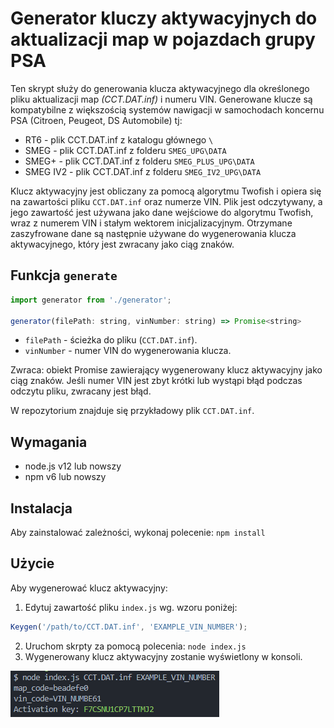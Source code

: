 
# Generator kluczy aktywacyjnych do aktualizacji map w pojazdach grupy PSA
Ten skrypt służy do generowania klucza aktywacyjnego dla określonego pliku aktualizacji map _(CCT.DAT.inf)_ i numeru VIN. Generowane klucze są kompatybilne z większością systemów nawigacji w samochodach koncernu PSA (Citroen, Peugeot, DS Automobile) tj:
  - RT6 - plik CCT.DAT.inf z katalogu głównego `\`
  - SMEG -  plik CCT.DAT.inf z folderu `SMEG_UPG\DATA`
  - SMEG+ - plik CCT.DAT.inf z folderu `SMEG_PLUS_UPG\DATA` 
  - SMEG IV2 - plik CCT.DAT.inf z folderu `SMEG_IV2_UPG\DATA`

Klucz aktywacyjny jest obliczany za pomocą algorytmu Twofish i opiera się na zawartości pliku `CCT.DAT.inf` oraz numerze VIN. Plik jest odczytywany, a jego zawartość jest używana jako dane wejściowe do algorytmu Twofish, wraz z numerem VIN i stałym wektorem inicjalizacyjnym. Otrzymane zaszyfrowane dane są następnie używane do wygenerowania klucza aktywacyjnego, który jest zwracany jako ciąg znaków.

## Funkcja `generate`
```js
import generator from './generator';

generator(filePath: string, vinNumber: string) => Promise<string>
```
-   `filePath` - ścieżka do pliku (`CCT.DAT.inf`).
-   `vinNumber` - numer VIN do wygenerowania klucza.

Zwraca: obiekt Promise zawierający wygenerowany klucz aktywacyjny jako ciąg znaków.
Jeśli numer VIN jest zbyt krótki lub wystąpi błąd podczas odczytu pliku, zwracany jest błąd.

W repozytorium znajduje się przykładowy plik `CCT.DAT.inf`.

## Wymagania
-   node.js v12 lub nowszy
-   npm v6 lub nowszy

## Instalacja
Aby zainstalować zależności, wykonaj polecenie:
`npm install` 

## Użycie
Aby wygenerować klucz aktywacyjny:
  1. Edytuj zawartość pliku `index.js` wg. wzoru poniżej:
  ```js
  Keygen('/path/to/CCT.DAT.inf', 'EXAMPLE_VIN_NUMBER');
  ```
  2. Uruchom skrpty za pomocą polecenia: `node index.js` 
  3. Wygenerowany klucz aktywacyjny zostanie wyświetlony w konsoli.

![Screenshoot](https://github.com/HotFr1dge/psa-maps-activation-tool/blob/main/screenshoot.png?raw=true)
